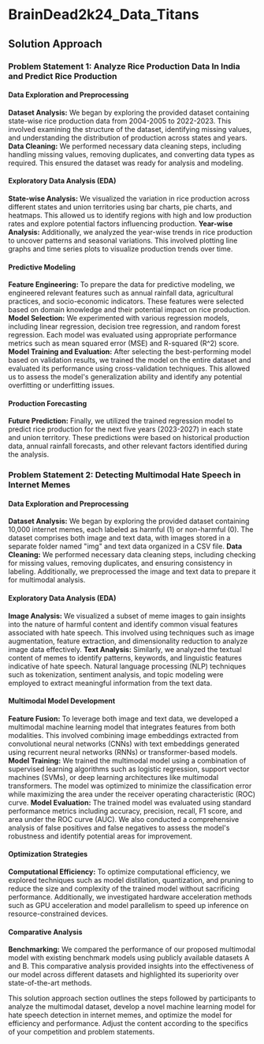 # BrainDead2k24_Data_Titans

## Solution Approach

### Problem Statement 1: Analyze Rice Production Data In India and Predict Rice Production

#### Data Exploration and Preprocessing

**Dataset Analysis:** We began by exploring the provided dataset containing state-wise rice production data from 2004-2005 to 2022-2023. This involved examining the structure of the dataset, identifying missing values, and understanding the distribution of production across states and years.
**Data Cleaning:** We performed necessary data cleaning steps, including handling missing values, removing duplicates, and converting data types as required. This ensured the dataset was ready for analysis and modeling.
#### Exploratory Data Analysis (EDA)

**State-wise Analysis:** We visualized the variation in rice production across different states and union territories using bar charts, pie charts, and heatmaps. This allowed us to identify regions with high and low production rates and explore potential factors influencing production.
**Year-wise Analysis:** Additionally, we analyzed the year-wise trends in rice production to uncover patterns and seasonal variations. This involved plotting line graphs and time series plots to visualize production trends over time.
#### Predictive Modeling

**Feature Engineering:** To prepare the data for predictive modeling, we engineered relevant features such as annual rainfall data, agricultural practices, and socio-economic indicators. These features were selected based on domain knowledge and their potential impact on rice production.
**Model Selection:** We experimented with various regression models, including linear regression, decision tree regression, and random forest regression. Each model was evaluated using appropriate performance metrics such as mean squared error (MSE) and R-squared (R^2) score.
**Model Training and Evaluation:** After selecting the best-performing model based on validation results, we trained the model on the entire dataset and evaluated its performance using cross-validation techniques. This allowed us to assess the model's generalization ability and identify any potential overfitting or underfitting issues.
#### Production Forecasting
**Future Prediction:** Finally, we utilized the trained regression model to predict rice production for the next five years (2023-2027) in each state and union territory. These predictions were based on historical production data, annual rainfall forecasts, and other relevant factors identified during the analysis.

### Problem Statement 2: Detecting Multimodal Hate Speech in Internet Memes

#### Data Exploration and Preprocessing
**Dataset Analysis:** We began by exploring the provided dataset containing 10,000 internet memes, each labeled as harmful (1) or non-harmful (0). The dataset comprises both image and text data, with images stored in a separate folder named "img" and text data organized in a CSV file.
**Data Cleaning:** We performed necessary data cleaning steps, including checking for missing values, removing duplicates, and ensuring consistency in labeling. Additionally, we preprocessed the image and text data to prepare it for multimodal analysis.
#### Exploratory Data Analysis (EDA)
**Image Analysis:** We visualized a subset of meme images to gain insights into the nature of harmful content and identify common visual features associated with hate speech. This involved using techniques such as image augmentation, feature extraction, and dimensionality reduction to analyze image data effectively.
**Text Analysis:** Similarly, we analyzed the textual content of memes to identify patterns, keywords, and linguistic features indicative of hate speech. Natural language processing (NLP) techniques such as tokenization, sentiment analysis, and topic modeling were employed to extract meaningful information from the text data.
#### Multimodal Model Development
**Feature Fusion:** To leverage both image and text data, we developed a multimodal machine learning model that integrates features from both modalities. This involved combining image embeddings extracted from convolutional neural networks (CNNs) with text embeddings generated using recurrent neural networks (RNNs) or transformer-based models.
**Model Training:** We trained the multimodal model using a combination of supervised learning algorithms such as logistic regression, support vector machines (SVMs), or deep learning architectures like multimodal transformers. The model was optimized to minimize the classification error while maximizing the area under the receiver operating characteristic (ROC) curve.
**Model Evaluation:** The trained model was evaluated using standard performance metrics including accuracy, precision, recall, F1 score, and area under the ROC curve (AUC). We also conducted a comprehensive analysis of false positives and false negatives to assess the model's robustness and identify potential areas for improvement.
#### Optimization Strategies
**Computational Efficiency:** To optimize computational efficiency, we explored techniques such as model distillation, quantization, and pruning to reduce the size and complexity of the trained model without sacrificing performance. Additionally, we investigated hardware acceleration methods such as GPU acceleration and model parallelism to speed up inference on resource-constrained devices.
#### Comparative Analysis
**Benchmarking:** We compared the performance of our proposed multimodal model with existing benchmark models using publicly available datasets A and B. This comparative analysis provided insights into the effectiveness of our model across different datasets and highlighted its superiority over state-of-the-art methods.

This solution approach section outlines the steps followed by participants to analyze the multimodal dataset, develop a novel machine learning model for hate speech detection in internet memes, and optimize the model for efficiency and performance. Adjust the content according to the specifics of your competition and problem statements.
